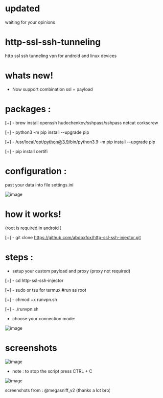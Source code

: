 # updated 
waiting for your opinions 

# http-ssl-ssh-tunneling
http ssl ssh tunneling vpn for android and linux devices

# whats new!

* Now support combination ssl + payload 

# packages :

[+] - brew install openssh hudochenkov/sshpass/sshpass netcat corkscrew

[+] - python3 -m pip install --upgrade pip

[+] - /usr/local/opt/python@3.9/bin/python3.9 -m pip install --upgrade pip

[+] - pip install certifi


# configuration :

past your data into file settings.ini 

![image](https://user-images.githubusercontent.com/46646744/122469251-9f621400-cfb4-11eb-9d64-f5dbfa2dffa9.png)


# how it works!

(root is required in android )

[+] - git clone https://github.com/abdoxfox/http-ssl-ssh-injector.git

# steps :

* setup your custom payload and proxy (proxy not required)

[+] - cd http-ssl-ssh-injector

[+] - sudo  or tsu for termux  #run as root

[+] - chmod +x runvpn.sh

[+] - ./runvpn.sh

* choose your connection mode:

![image](https://user-images.githubusercontent.com/46646744/122469828-48a90a00-cfb5-11eb-8b2b-48e9870618b2.png)


# screenshots 

![image](https://user-images.githubusercontent.com/46646744/121225010-00853b80-c881-11eb-8cb6-4fcea95f8f88.png)

* note : to stop the script press CTRL + C

![image](https://user-images.githubusercontent.com/46646744/121225175-2c082600-c881-11eb-9c82-27fc2f4200a1.png)


screenshots from : @megasniff_v2 (thanks a lot bro)


